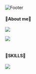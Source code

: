 

![Footer](https://capsule-render.vercel.app/api?type=waving&color=auto&height=200&section=footer&text=Jangorithm&fontSize=90)

<!-- <img src="https://img.shields.io/badge/이름-색상코드?style=flat-square&logo=로고명&logoColor=로고색"/>

<img src="https://img.shields.io/badge/Python-3670A0?style=for-the-badge&logo=Python&logoColor=ffdd54"/>


 <a href="링크"><img src="위에있는뱃지코드"/></a>
  -->

#### 📰About me📰

<!-- 인스타그램 로고 링크  --> <a href="https://www.instagram.com/jangho_9/"><img src="https://img.shields.io/badge/Instagram-33CCFF?style=for-the-badge&logo=Instagram&logoColor=white"/></a> 
<!-- Gmail 로고 링크 --> 
<a href="cjh617000@gmail.com"><img src="https://img.shields.io/badge/Gmail-CC66FF?style=for-the-badge&logo=gmail&logoColor=white"/></a> 




#

#### 🧰SKILLS🧰

<!-- 파이썬 로고 링크 -->
 <a href="https://github.com/Jangorithm/python-basics"><img src="https://img.shields.io/badge/Python-0099CC?style=for-the-badge&logo=Python&logoColor=ffdd54"/></a>



